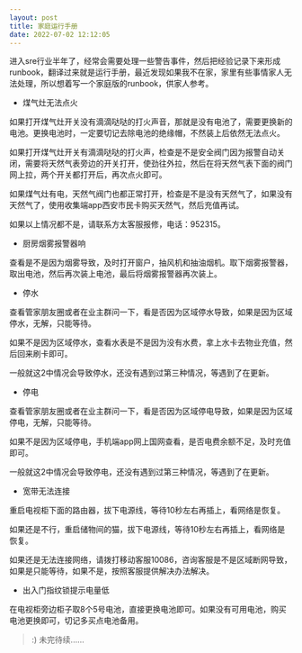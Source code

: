 ```yaml
---
layout: post
title: 家庭运行手册
date: 2022-07-02 12:12:05
---
```


进入sre行业半年了，经常会需要处理一些警告事件，然后把经验记录下来形成runbook，翻译过来就是运行手册，最近发现如果我不在家，家里有些事情家人无法处理，所以想着写一个家庭版的runbook，供家人参考。

- 煤气灶无法点火

如果打开煤气灶开关没有滴滴哒哒的打火声音，那就是没有电池了，需要更换新的电池。更换电池时，一定要切记去除电池的绝缘帽，不然装上后依然无法点火。

如果打开煤气灶开关有滴滴哒哒的打火声，检查是不是安全阀门因为报警自动关闭，需要将天然气表旁边的开关打开，使劲往外拉，然后在将天然气表下面的阀门网上拉，两个开关都打开后，再次点火即可。

如果煤气灶有电，天然气阀门也都正常打开，检查是不是没有天然气了，如果没有天然气了，使用收集端app西安市民卡购买天然气，然后充值再试。

如果以上情况都不是，请联系方太客服报修，电话：952315。

- 厨房烟雾报警器响

查看是不是因为烟雾导致，及时打开窗户，抽风机和抽油烟机。取下烟雾报警器，取出电池，然后再次装上电池，最后将烟雾报警器再次装上。

- 停水

查看管家朋友圈或者在业主群问一下，看是否因为区域停水导致，如果是因为区域停水，无解，只能等待。

如果不是因为区域停水，查看水表是不是因为没有水费，拿上水卡去物业充值，然后回来刷卡即可。

一般就这2中情况会导致停水，还没有遇到过第三种情况，等遇到了在更新。

- 停电

查看管家朋友圈或者在业主群问一下，看是否因为区域停电导致，如果是因为区域停电，无解，只能等待。

如果不是因为区域停电，手机端app网上国网查看，是否电费余额不足，及时充值即可。

一般就这2中情况会导致停电，还没有遇到过第三种情况，等遇到了在更新。

- 宽带无法连接

重启电视柜下面的路由器，拔下电源线，等待10秒左右再插上，看网络是恢复。

如果还是不行，重启储物间的猫，拔下电源线，等待10秒左右再插上，看网络是恢复。

如果还是无法连接网络，请拨打移动客服10086，咨询客服是不是区域断网导致，如果是只能等待，如果不是，按照客服提供解决办法解决。

- 出入门指纹锁提示电量低

在电视柜旁边柜子取8个5号电池，直接更换电池即可。如果没有可用电池，购买电池更换即可，切记多买点电池备用。

> :) 未完待续......
